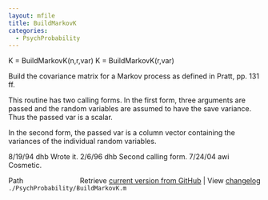 ```yaml
---
layout: mfile
title: BuildMarkovK
categories:
  - PsychProbability
---
```


K = BuildMarkovK\(n,r,var\)
K = BuildMarkovK\(r,var\)

Build the covariance matrix for a Markov process as defined in Pratt, pp.
131 ff.

This routine has two calling forms.  In the first form, three arguments
are passed and the random variables are assumed to have the save
variance.  Thus the passed var is a scalar.

In the second form, the passed var is a column vector containing the
variances of the individual random variables.

8/19/94     dhb     Wrote it.
2/6/96      dhb     Second calling form.
7/24/04       awi     Cosmetic.


<div class="code_header" style="text-align:right;">
  <span style="float:left;">Path&nbsp;&nbsp;</span> <span class="counter">Retrieve <a href=
  "https://raw.github.com/Psychtoolbox-3/Psychtoolbox-3/beta/./PsychProbability/BuildMarkovK.m">current version from GitHub</a> | View <a href=
  "https://github.com/Psychtoolbox-3/Psychtoolbox-3/commits/beta/./PsychProbability/BuildMarkovK.m">changelog</a></span>
</div>
<div class="code">
  <code>./PsychProbability/BuildMarkovK.m</code>
</div>
